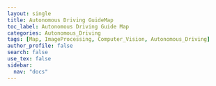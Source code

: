 ```yaml
---
layout: single
title: Autonomous Driving GuideMap
toc_label: Autonomous Driving Guide Map
categories: Autonomous_Driving 
tags: [Map, ImageProcessing, Computer_Vision, Autonomous_Driving]
author_profile: false
search: false
use_tex: false
sidebar:
  nav: "docs"
---
```

